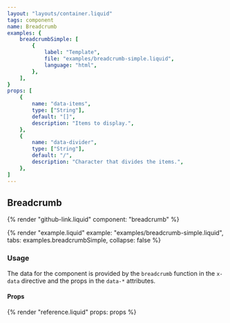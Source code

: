 ```yaml
---
layout: "layouts/container.liquid"
tags: component
name: Breadcrumb
examples: {
    breadcrumbSimple: [
        {
            label: "Template",
            file: "examples/breadcrumb-simple.liquid",
            language: "html",
        },
    ],
}
props: [
    {
        name: "data-items",
        type: ["String"],
        default: "[]",
        description: "Items to display.",
    },
    {
        name: "data-divider",
        type: ["String"],
        default: "/",
        description: "Character that divides the items.",
    },
]
---
```

## Breadcrumb

{% render "github-link.liquid" component: "breadcrumb" %}

{% render "example.liquid" example: "examples/breadcrumb-simple.liquid", tabs: examples.breadcrumbSimple, collapse: false %}

### Usage

The data for the component is provided by the `breadcrumb` function in the `x-data` directive and the props in the `data-*` attributes.

#### Props

{% render "reference.liquid" props: props %}
